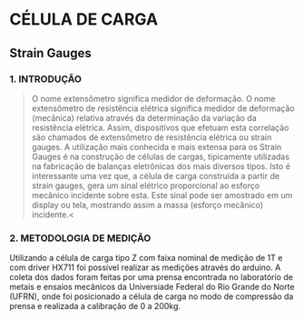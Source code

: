 # CÉLULA DE CARGA

## Strain Gauges

### 1. INTRODUÇÃO

  > O nome extensômetro significa medidor de deformação. O nome extensômetro de resistência elétrica significa medidor de deformação (mecânica) relativa através da determinação da variação da resistência elétrica. Assim, dispositivos que efetuam esta correlação são chamados de extensômetro de resistência elétrica ou strain gauges. A utilização mais conhecida e mais extensa para os Strain Gauges é na construção de células de cargas, tipicamente utilizadas na fabricação de balanças eletrônicas dos mais diversos tipos. Isto é interessante uma vez que, a célula de carga construída a partir de strain gauges, gera um sinal elétrico proporcional ao esforço mecânico incidente sobre esta. Este sinal pode ser amostrado em um display ou tela, mostrando assim a massa (esforço mecânico) incidente.<
  
 ### 2. METODOLOGIA DE MEDIÇÃO
 
   Utilizando a célula de carga tipo Z com faixa nominal de medição de 1T e com driver HX711 foi possível realizar as medições através do arduino. A coleta dos dados foram feitas por uma prensa encontrada no laboratório de metais e ensaios mecânicos da Universiade Federal do Rio Grande do Norte (UFRN), onde foi posicionado a célula de carga no modo de compressão da prensa e realizada a calibração de 0 a 200kg. 
 








